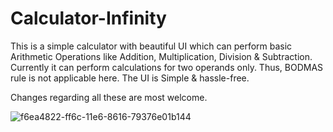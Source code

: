 # Calculator-Infinity

This is a simple calculator with beautiful UI which can perform basic Arithmetic Operations like Addition, Multiplication, 
Division & Subtraction.
Currently it can perform calculations for two operands only. Thus, BODMAS rule is not applicable here.
The UI is Simple & hassle-free.

Changes regarding all these are most welcome.

![f6ea4822-ff6c-11e6-8616-79376e01b144](https://cloud.githubusercontent.com/assets/22793912/24402844/f1d2c6c8-13d7-11e7-88f3-a99ecc524153.png)
